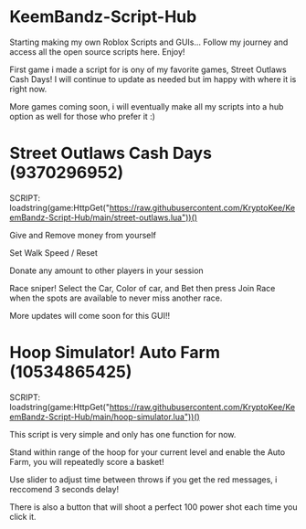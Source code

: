 # KeemBandz-Script-Hub

Starting making my own Roblox Scripts and GUIs... Follow my journey and access all the open source scripts here. Enjoy!

First game i made a script for is ony of my favorite games, Street Outlaws Cash Days! I will continue to update as needed but im happy with where it is right now.

More games coming soon, i will eventually make all my scripts into a hub option as well for those who prefer it :)

# Street Outlaws Cash Days (9370296952)

SCRIPT: loadstring(game:HttpGet("https://raw.githubusercontent.com/KryptoKee/KeemBandz-Script-Hub/main/street-outlaws.lua"))()

Give and Remove money from yourself

Set Walk Speed / Reset

Donate any amount to other players in your session

Race sniper! Select the Car, Color of car, and Bet then press Join Race when the spots are available to never miss another race.

More updates will come soon for this GUI!!

# Hoop Simulator! Auto Farm (10534865425)

SCRIPT: loadstring(game:HttpGet("https://raw.githubusercontent.com/KryptoKee/KeemBandz-Script-Hub/main/hoop-simulator.lua"))()

This script is very simple and only has one function for now.

Stand within range of the hoop for your current level and enable the Auto Farm, you will repeatedly score a basket!

Use slider to adjust time between throws if you get the red messages, i reccomend 3 seconds delay!

There is also a button that will shoot a perfect 100 power shot each time you click it.
